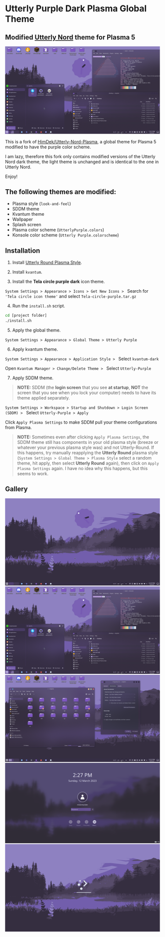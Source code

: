 # Utterly Purple Dark Plasma Global Theme

## Modified [Utterly Nord](https://github.com/HimDek/Utterly-Nord-Plasma) theme for Plasma 5

![Utterly Nord Preview](assets/preview_desktop_2.png)

This is a fork of [HimDek/Utterly-Nord-Plasma](https://github.com/HimDek/Utterly-Nord-Plasma), a global theme for Plasma 5 modified to have the purple color scheme.

I am lazy, therefore this fork only contains modified versions of the Utterly Nord dark theme, the light theme is unchanged and is identical to the one in Utterly Nord.

Enjoy!

## The following themes are modified:

* Plasma style (`look-and-feel`)
* SDDM theme
* Kvantum theme
* Wallpaper
* Splash screen
* Plasma color scheme (`UtterlyPurple.colors`)
* Konsole color scheme (`Utterly Purple.colorscheme`)

## Installation

1. Install [Utterly Round Plasma Style](https://github.com/HimDek/Utterly-Round-Plasma-Style).

2. Install `kvantum`.

3. Install the **Tela circle purple dark** icon theme.

`System Settings > Appearance > Icons > Get New Icons > ` Search for `'Tela circle icon theme'` and select `Tela-circle-purple.tar.gz`

4. Run the `install.sh` script.

```bash
cd [project folder]
./install.sh
```

5. Apply the global theme.

`System Settings > Appearance > Global Theme > Utterly Purple`

6. Apply kvantum theme.

`System Settings > Appearance > Application Style > ` Select `kvantum-dark`

Open `Kvantum Manager > Change/Delete Theme > ` Select `Utterly-Purple`

7. Apply SDDM theme.

> **NOTE:** SDDM (the **login screen** that you see **at startup**, **NOT** the screen that you see when you lock your computer) needs to have its theme applied separately.

`System Settings > Workspace > Startup and Shutdown > Login Screen (SDDM) > ` Select `Utterly-Purple > Apply`


Click `Apply Plasma Settings` to make SDDM pull your theme configurations from Plasma.

> **NOTE:** Sometimes even after clicking `Apply Plasma Settings`, the SDDM theme still has components in your old plasma style (breeze or whatever your previous plasma style was) and not Utterly-Round. If this happens, try manually reapplying the **Utterly Round** plasma style (`System Settings > Global Theme > Plasma Style` select a random theme, hit apply, then select **Utterly Round** again), then click on `Apply Plasma Settings` again. I have no idea why this happens, but this seems to work.

## Gallery

![Preview 1](assets/preview_desktop_1.png)
![Preview 2](assets/preview_desktop_2.png)
![Preview 3](assets/preview_desktop_3.png)
![Preview 4](assets/preview_sddm.png)
![Preview 5](assets/preview_splash.png)
